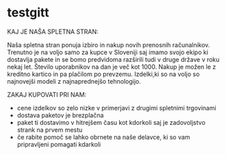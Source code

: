 # testgitt

KAJ JE NAŠA SPLETNA STRAN:

Naša spletna stran ponuja izbiro in nakup novih prenosnih računalnikov. Trenutno je na voljo samo za kupce v Sloveniji saj imamo svojo ekipo ki dostavlja pakete in se bomo predvidoma razširili tudi v druge države v roku nekaj let. Število uporabnikov na dan je več kot 1000. Nakup je možen le z kreditno kartico in pa plačilom po prevzemu. Izdelki,ki so na voljo so najnovejši modeli z najnaprednejšo tehnologijo.

ZAKAJ KUPOVATI PRI NAM:

- cene izdelkov so zelo nizke v primerjavi z drugimi spletnimi trgovinami
- dostava paketov je brezplačna
- paket ti dostavimo v hitrejšem času kot kdorkoli saj je zadovoljstvo strank na prvem mestu
- če rabite pomoč se lahko obrnete na naše delavce, ki so vam pripravljeni pomagati kdarkoli
